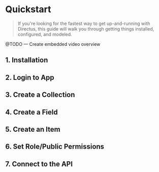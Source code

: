 # Quickstart

> If you're looking for the fastest way to get up-and-running with Directus, this guide will walk you through getting things installed, configured, and modeled.

@TODO — Create embedded video overview

## 1. Installation

## 2. Login to App

## 3. Create a Collection

## 4. Create a Field

## 5. Create an Item

## 6. Set Role/Public Permissions

## 7. Connect to the API
